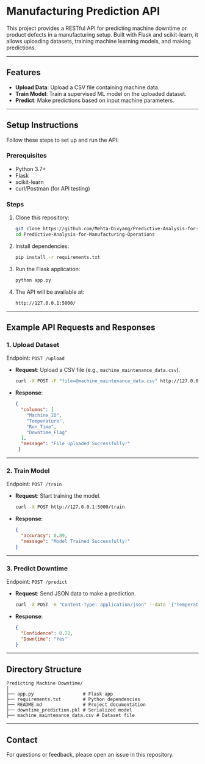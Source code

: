 # Manufacturing Prediction API

This project provides a RESTful API for predicting machine downtime or product defects in a manufacturing setup. Built with Flask and scikit-learn, it allows uploading datasets, training machine learning models, and making predictions.

---

## Features
- **Upload Data**: Upload a CSV file containing machine data.
- **Train Model**: Train a supervised ML model on the uploaded dataset.
- **Predict**: Make predictions based on input machine parameters.

---

## Setup Instructions

Follow these steps to set up and run the API:

### **Prerequisites**
- Python 3.7+
- Flask
- scikit-learn
- curl/Postman (for API testing)

### **Steps**
1. Clone this repository:
   ```bash
   git clone https://github.com/Mehta-Divyang/Predictive-Analysis-for-Manufacturing-Operations.git
   cd Predictive-Analysis-for-Manufacturing-Operations
   ```

2. Install dependencies:
   ```bash
   pip install -r requirements.txt
   ```

3. Run the Flask application:
   ```bash
   python app.py
   ```

4. The API will be available at:
   ```
   http://127.0.0.1:5000/
   ```

---

## Example API Requests and Responses

### **1. Upload Dataset**
Endpoint: `POST /upload`

- **Request**: Upload a CSV file (e.g., `machine_maintenance_data.csv`).
  ```bash
  curl -X POST -F "file=@machine_maintenance_data.csv" http://127.0.0.1:5000/upload
  ```
- **Response**:
  ```json
  {
    "columns": [
      "Machine_ID",
      "Temperature",
      "Run_Time",
      "Downtime_Flag"
    ],
    "message": "File uploaded Successfully!"
   }
  ```

---

### **2. Train Model**
Endpoint: `POST /train`

- **Request**: Start training the model.
  ```bash
  curl -X POST http://127.0.0.1:5000/train
  ```
- **Response**:
  ```json
  {
    "accuracy": 0.89,
    "message": "Model Trained Successfully!"
  }
  ```

---

### **3. Predict Downtime**
Endpoint: `POST /predict`

- **Request**: Send JSON data to make a prediction.
  ```bash
  curl -X POST -H "Content-Type: application/json" --data '{"Temperature": 309, "Run_Time": 48}'  http://127.0.0.1:5000/predict
  ```
- **Response**:
  ```json
  {    
    "Confidence": 0.72,
    "Downtime": "Yes"
  }
  ```

---

## Directory Structure
```
Predicting Machine Downtime/
│
├── app.py                  # Flask app
├── requirements.txt        # Python dependencies
├── README.md               # Project documentation
├── downtime_prediction.pkl # Serialized model
├── machine_maintenance_data.csv # Dataset file

```

---

## Contact
For questions or feedback, please open an issue in this repository.

